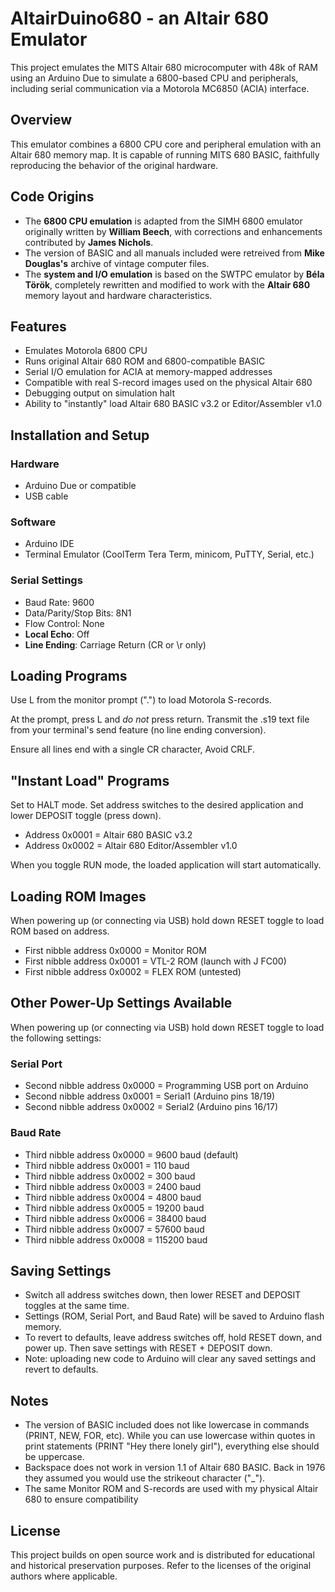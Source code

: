# AltairDuino680 - an Altair 680 Emulator

This project emulates the MITS Altair 680 microcomputer with 48k of RAM using an Arduino Due to simulate a 6800-based CPU and peripherals, including serial communication via a Motorola MC6850 (ACIA) interface.

## Overview

This emulator combines a 6800 CPU core and peripheral emulation with an Altair 680 memory map. It is capable of running MITS 680 BASIC, faithfully reproducing the behavior of the original hardware.

## Code Origins

- The **6800 CPU emulation** is adapted from the SIMH 6800 emulator originally written by **William Beech**, with corrections and enhancements contributed by **James Nichols**.
- The version of BASIC and all manuals included were retreived from **Mike Douglas's** archive of vintage computer files.
- The **system and I/O emulation** is based on the SWTPC emulator by **Béla Török**, completely rewritten and modified to work with the **Altair 680** memory layout and hardware characteristics.

## Features

- Emulates Motorola 6800 CPU
- Runs original Altair 680 ROM and 6800-compatible BASIC
- Serial I/O emulation for ACIA at memory-mapped addresses
- Compatible with real S-record images used on the physical Altair 680
- Debugging output on simulation halt
- Ability to "instantly" load Altair 680 BASIC v3.2 or Editor/Assembler v1.0

## Installation and Setup

### Hardware
- Arduino Due or compatible
- USB cable

### Software
- Arduino IDE
- Terminal Emulator (CoolTerm Tera Term, minicom, PuTTY, Serial, etc.)

### Serial Settings
- Baud Rate: 9600
- Data/Parity/Stop Bits: 8N1
- Flow Control: None
- **Local Echo**: Off
- **Line Ending**: Carriage Return (CR or \r only)

## Loading Programs
Use L from  the monitor prompt (".") to load Motorola S-records.

At the prompt, press L and *do not* press return.  Transmit the .s19 text file from your terminal's send feature (no line ending conversion).

Ensure all lines end with a single CR character,  Avoid CRLF.

## "Instant Load" Programs
Set to HALT mode.  Set address switches to the desired application and lower DEPOSIT toggle (press down).

- Address 0x0001 = Altair 680 BASIC v3.2
- Address 0x0002 = Altair 680 Editor/Assembler v1.0

When you toggle RUN mode, the loaded application will start automatically.

## Loading ROM Images
When powering up (or connecting via USB) hold down RESET toggle to load ROM based on address.

- First nibble address 0x0000 = Monitor ROM
- First nibble address 0x0001 = VTL-2 ROM (launch with J FC00)
- First nibble address 0x0002 = FLEX ROM (untested)

## Other Power-Up Settings Available
When powering up (or connecting via USB) hold down RESET toggle to load the following settings:

### Serial Port
- Second nibble address 0x0000 = Programming USB port on Arduino
- Second nibble address 0x0001 = Serial1 (Arduino pins 18/19)
- Second nibble address 0x0002 = Serial2 (Arduino pins 16/17)

### Baud Rate
- Third nibble address 0x0000 = 9600 baud (default)
- Third nibble address 0x0001 = 110 baud
- Third nibble address 0x0002 = 300 baud
- Third nibble address 0x0003 = 2400 baud
- Third nibble address 0x0004 = 4800 baud
- Third nibble address 0x0005 = 19200 baud
- Third nibble address 0x0006 = 38400 baud
- Third nibble address 0x0007 = 57600 baud
- Third nibble address 0x0008 = 115200 baud

## Saving Settings
- Switch all address switches down, then lower RESET and DEPOSIT toggles at the same time.
- Settings (ROM, Serial Port, and Baud Rate) will be saved to Arduino flash memory.
- To revert to defaults, leave address switches off, hold RESET down, and power up.  Then save settings with RESET + DEPOSIT down.
- Note: uploading new code to Arduino will clear any saved settings and revert to defaults.

## Notes

- The version of BASIC included does not like lowercase in commands (PRINT, NEW, FOR, etc).  While you can use lowercase within quotes in print statements (PRINT "Hey there lonely girl"), everything else should be uppercase.
- Backspace does not work in version 1.1 of Altair 680 BASIC.  Back in 1976 they assumed you would use the strikeout character ("_").
- The same Monitor ROM and S-records are used with my physical Altair 680 to ensure compatibility

## License

This project builds on open source work and is distributed for educational and historical preservation purposes. Refer to the licenses of the original authors where applicable.

